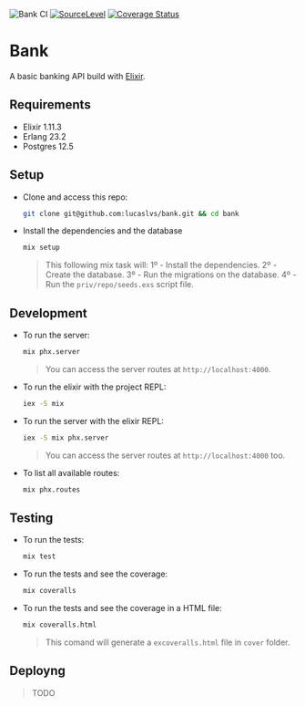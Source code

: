 ![Bank CI](https://github.com/lucaslvs/bank/workflows/Bank%20CI/badge.svg) [![SourceLevel](https://app.sourcelevel.io/github/lucaslvs/-/bank.svg)](https://app.sourcelevel.io/github/lucaslvs/-/bank) [![Coverage Status](https://coveralls.io/repos/github/lucaslvs/bank/badge.svg)](https://coveralls.io/github/lucaslvs/bank)

# Bank

A basic banking API build with [Elixir](http://elixir-lang.org).

## Requirements

- Elixir 1.11.3
- Erlang 23.2
- Postgres 12.5

## Setup

- Clone and access this repo:

  ```sh
  git clone git@github.com:lucaslvs/bank.git && cd bank
  ```

- Install the dependencies and the database

  ```sh
  mix setup
  ```

  > This following mix task will:
  1º - Install the dependencies.
  2º - Create the database.
  3º - Run the migrations on the database.
  4º - Run the `priv/repo/seeds.exs` script file.

## Development

- To run the server:

  ```sh
  mix phx.server
  ```

  > You can access the server routes at `http://localhost:4000`.

- To run the elixir with the project REPL:

  ```sh
  iex -S mix
  ```

- To run the server with the elixir REPL:

  ```sh
  iex -S mix phx.server
  ```

  > You can access the server routes at `http://localhost:4000` too.

- To list all available routes:

  ```sh
  mix phx.routes
  ```

## Testing

- To run the tests:

  ```sh
  mix test
  ```

- To run the tests and see the coverage:

  ```sh
  mix coveralls
  ```

- To run the tests and see the coverage in a HTML file:

  ```sh
  mix coveralls.html
  ```

  > This comand will generate a `excoveralls.html` file in `cover` folder.

## Deployng

> TODO

